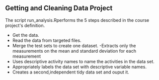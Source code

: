 ## Getting and Cleaning Data Project

The script run_analysis.Rperforms the 5 steps described in the course project's definition.

- Get the data.
- Read the data from targeted files.
- Merge the test sets to create one dataset.
-Extracts only the measurements on the mean and standard deviation for each measurement
- Uses descriptive activity names to name the activities in the data set.
- Appropriately labels the data set with descriptive variable names.
- Creates a second,independent tidy data set and ouput it.